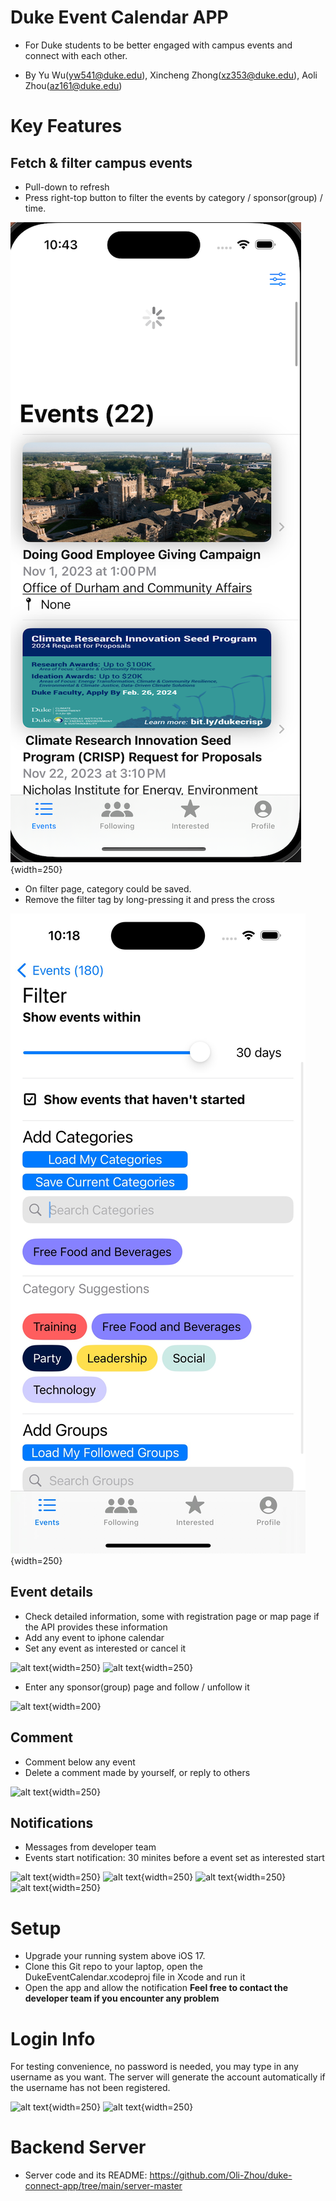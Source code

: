 # Duke Event Calendar APP

- For Duke students to be better engaged with campus events and connect with each other.

- By Yu Wu(yw541@duke.edu), Xincheng Zhong(xz353@duke.edu), Aoli Zhou(az161@duke.edu)


# Key Features
## Fetch & filter campus events 
- Pull-down to refresh
- Press right-top button to filter the events by category / sponsor(group) / time.
 
![alt text](https://github.com/Oli-Zhou/duke-connect-app/blob/main/mobile-app/ReadmeImg/refresh.png?raw=true){width=250}
- On filter page, category could be saved.
- Remove the filter tag by long-pressing it and press the cross

![alt text](https://github.com/Oli-Zhou/duke-connect-app/blob/main/mobile-app/ReadmeImg/filterpage.jpeg?raw=true){width=250}

## Event details
- Check detailed information, some with registration page or map page if the API provides these information
- Add any event to iphone calendar
- Set any event as interested or cancel it

![alt text](https://github.com/Oli-Zhou/duke-connect-app/tree/main/mobile-app/ReadmeImg/detailpage.png?ref_type=heads){width=250}
![alt text](https://github.com/Oli-Zhou/duke-connect-app/tree/main/mobile-app/ReadmeImg/pastevents.png?ref_type=heads){width=250}
- Enter any sponsor(group) page and follow / unfollow it

![alt text](https://github.com/Oli-Zhou/duke-connect-app/tree/main/mobile-app/ReadmeImg/groupp.png?ref_type=heads){width=200}

## Comment
- Comment below any event
- Delete a comment made by yourself, or reply to others

![alt text](https://github.com/Oli-Zhou/duke-connect-app/tree/main/mobile-app/ReadmeImg/%20comment.png?ref_type=heads){width=250}

## Notifications
- Messages from developer team
- Events start notification: 30 minites before a event set as interested start

![alt text](https://github.com/Oli-Zhou/duke-connect-app/tree/main/mobile-app/ReadmeImg/noti.png?ref_type=heads){width=250}
![alt text](https://github.com/Oli-Zhou/duke-connect-app/tree/main/mobile-app/ReadmeImg/noti_on_lock.png?ref_type=heads){width=250}
![alt text](https://github.com/Oli-Zhou/duke-connect-app/tree/main/mobile-app/ReadmeImg/noti_on_interested.png?ref_type=heads){width=250}
![alt text](){width=250}


# Setup
- Upgrade your running system above iOS 17.
- Clone this Git repo to your laptop, open the DukeEventCalendar.xcodeproj file in Xcode and run it
- Open the app and allow the notification
**Feel free to contact the developer team if you encounter any problem**

# Login Info
For testing convenience, no password is needed, you may type in any username as you want. The server will generate the account automatically if the username has not been registered. 

![alt text](https://github.com/Oli-Zhou/duke-connect-app/tree/main/mobile-app/ReadmeImg/loginpage.jpeg?ref_type=heads){width=250}
![alt text](https://github.com/Oli-Zhou/duke-connect-app/tree/main/mobile-app/ReadmeImg/profilepage.png?ref_type=heads){width=250}

# Backend Server
- Server code and its README: https://github.com/Oli-Zhou/duke-connect-app/tree/main/server-master
